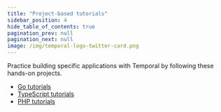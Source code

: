 ```yaml
---
title: "Project-based tutorials"
sidebar_position: 4
hide_table_of_contents: true
pagination_prev: null
pagination_next: null
image: /img/temporal-logo-twitter-card.png
---
```


Practice building specific applications with Temporal by following these hands-on projects.

* [Go tutorials](go/index.md)
* [TypeScript tutorials](typescript/index.md)
* [PHP tutorials](php/index.md)
